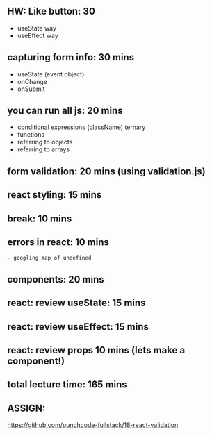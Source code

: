 ## HW: Like button: 30
- useState way
- useEffect way

## capturing form info: 30 mins
- useState (event object)
- onChange
- onSubmit

## you can run all js: 20 mins
- conditional expressions (className) ternary
- functions
- referring to objects
- referring to arrays


## form validation: 20 mins (using validation.js)

## react styling: 15 mins

## break: 10 mins

## errors in react: 10 mins
    - googling map of undefined

## components: 20 mins

## react: review useState: 15 mins
## react: review useEffect: 15 mins
## react: review props 10 mins (lets make a component!)

## total lecture time: 165 mins

## ASSIGN:

https://github.com/punchcode-fullstack/18-react-validation